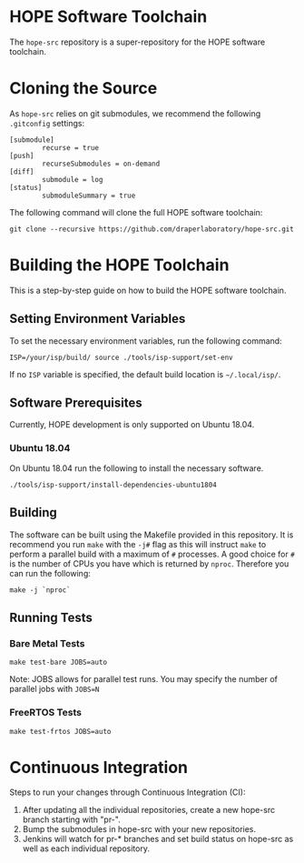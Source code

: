 # HOPE Software Toolchain

The `hope-src` repository is a super-repository for the HOPE software
toolchain.

# Cloning the Source

As `hope-src` relies on git submodules, we recommend the following
`.gitconfig` settings:

~~~
[submodule]
        recurse = true
[push]
        recurseSubmodules = on-demand
[diff]
        submodule = log
[status]
        submoduleSummary = true
~~~

The following command will clone the full HOPE software toolchain:

~~~
git clone --recursive https://github.com/draperlaboratory/hope-src.git
~~~

# Building the HOPE Toolchain

This is a step-by-step guide on how to build the HOPE software toolchain.

## Setting Environment Variables

To set the necessary environment variables, run the following command:

```
ISP=/your/isp/build/ source ./tools/isp-support/set-env
```

If no `ISP` variable is specified, the default build location is `~/.local/isp/`.

## Software Prerequisites

Currently, HOPE development is only supported on Ubuntu 18.04.

### Ubuntu 18.04

On Ubuntu 18.04 run the following to install the necessary software.

```
./tools/isp-support/install-dependencies-ubuntu1804
```

## Building

The software can be built using the Makefile provided in this repository.  It is
recommend you run `make` with the `-j#` flag as this will instruct `make` to
perform a parallel build with a maximum of `#` processes.  A good
choice for `#` is the number of CPUs you have which is returned by `nproc`.
Therefore you can run the following:

```
make -j `nproc`
```

## Running Tests

### Bare Metal Tests

```
make test-bare JOBS=auto
```

Note: JOBS allows for parallel test runs. You may specify the number of parallel jobs with `JOBS=N`

### FreeRTOS Tests

```
make test-frtos JOBS=auto
```

# Continuous Integration

Steps to run your changes through Continuous Integration (CI):

1. After updating all the individual repositories, create a new hope-src branch starting with "pr-".
2. Bump the submodules in hope-src with your new repositories.
3. Jenkins will watch for pr-* branches and set build status on hope-src as well as each individual repository.
